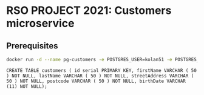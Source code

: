 # RSO PROJECT 2021: Customers microservice

## Prerequisites

```bash
docker run -d --name pg-customers -e POSTGRES_USER=kolan51 -e POSTGRES_PASSWORD=postgres -e POSTGRES_DB=customers -p 5432:5432 postgres:13
```

```
CREATE TABLE customers ( id serial PRIMARY KEY, firstName VARCHAR ( 50 ) NOT NULL, lastName VARCHAR ( 50 ) NOT NULL, streetAddress VARCHAR ( 50 ) NOT NULL, postcode VARCHAR ( 50 ) NOT NULL, birthDate VARCHAR (11) NOT NULL);
```